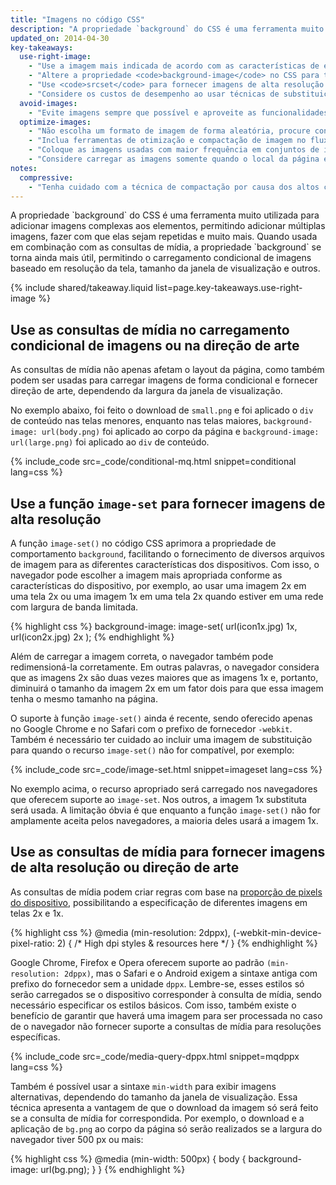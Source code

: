 ```yaml
---
title: "Imagens no código CSS"
description: "A propriedade `background` do CSS é uma ferramenta muito utilizada para adicionar imagens complexas aos elementos, permitindo adicionar múltiplas imagens, fazer com que elas sejam repetidas e muito mais."
updated_on: 2014-04-30
key-takeaways:
  use-right-image:
    - "Use a imagem mais indicada de acordo com as características de exibição, considerando o tamanho da tela, a resolução do dispositivo e o layout da página."
    - "Altere a propriedade <code>background-image</code> no CSS para telas com alto DPI usando consultas de mídia com <code>min-resolution</code> e <code>-webkit-min-device-pixel-ratio</code>."
    - "Use <code>srcset</code> para fornecer imagens de alta resolução junto com a imagem de 1x na marcação."
    - "Considere os custos de desempenho ao usar técnicas de substituição de imagem JavaScript ou ao veicular imagens de alta resolução fortemente compactadas em dispositivos com resoluções inferiores."
  avoid-images:
    - "Evite imagens sempre que possível e aproveite as funcionalidades do navegador. Use caracteres unicode no lugar das imagens e substitua ícones complexos por fontes de ícones."
  optimize-images:
    - "Não escolha um formato de imagem de forma aleatória, procure conhecer os diferentes formatos disponíveis e use o mais indicado para seu caso."
    - "Inclua ferramentas de otimização e compactação de imagem no fluxo de trabalho para reduzir o tamanho dos arquivos."
    - "Coloque as imagens usadas com maior frequência em conjuntos de imagens (sprites) para reduzir o número de solicitações http."
    - "Considere carregar as imagens somente quando o local da página em que elas se encontram for visualizado, reduzindo assim o tempo de carregamento inicial da página."
notes:
  compressive:
    - "Tenha cuidado com a técnica de compactação por causa dos altos custos associados de memória e decodificação.  O redimensionamento de grandes imagens para adequação a telas menores custa caro e pode se tornar uma tarefa difícil em dispositivos mais antigos, cuja memória e capacidade de processamento são reduzidas."
---
```


<p class="intro">
  A propriedade `background` do CSS é uma ferramenta muito utilizada para adicionar imagens complexas aos elementos, permitindo adicionar múltiplas imagens, fazer com que elas sejam repetidas e muito mais.  Quando usada em combinação com as consultas de mídia, a propriedade `background` se torna ainda mais útil, permitindo o carregamento condicional de imagens baseado em resolução da tela, tamanho da janela de visualização e outros.
</p>




{% include shared/takeaway.liquid list=page.key-takeaways.use-right-image %}

## Use as consultas de mídia no carregamento condicional de imagens ou na direção de arte

As consultas de mídia não apenas afetam o layout da página, como também podem ser usadas para carregar imagens de forma condicional e fornecer direção de arte, dependendo da largura da janela de visualização.

No exemplo abaixo, foi feito o download de `small.png` e foi aplicado o `div` de conteúdo nas telas menores, enquanto nas telas maiores, `background-image: url(body.png)` foi aplicado ao corpo da página e `background-image: url(large.png)` foi aplicado ao `div` de conteúdo.

{% include_code src=_code/conditional-mq.html snippet=conditional lang=css %}

## Use a função `image-set` para fornecer imagens de alta resolução

A função `image-set()` no código CSS aprimora a propriedade de comportamento `background`, facilitando o fornecimento de diversos arquivos de imagem para as diferentes características dos dispositivos.  Com isso, o navegador pode escolher a imagem mais apropriada conforme as características do dispositivo, por exemplo, ao usar uma imagem 2x em uma tela 2x ou uma imagem 1x em uma tela 2x quando estiver em uma rede com largura de banda limitada.

{% highlight css %}
background-image: image-set(
  url(icon1x.jpg) 1x,
  url(icon2x.jpg) 2x
);
{% endhighlight %}

Além de carregar a imagem correta, o navegador também pode redimensioná-la
corretamente. Em outras palavras, o navegador considera que as imagens 2x são duas vezes maiores que as imagens 1x e, portanto, diminuirá o tamanho da imagem 2x em um fator dois para que essa imagem tenha o mesmo tamanho na página.

O suporte à função `image-set()` ainda é recente, sendo oferecido apenas no Google Chrome e no Safari com o prefixo de fornecedor `-webkit`.  Também é necessário ter cuidado ao incluir uma imagem de substituição para quando o recurso `image-set()` não for compatível, por exemplo:

{% include_code src=_code/image-set.html snippet=imageset lang=css %}

No exemplo acima, o recurso apropriado será carregado nos navegadores que oferecem suporte ao `image-set`. Nos outros, a imagem 1x substituta será usada. A limitação óbvia é que enquanto a função `image-set()` não for amplamente aceita pelos navegadores, a maioria deles usará a imagem 1x.

## Use as consultas de mídia para fornecer imagens de alta resolução ou direção de arte

As consultas de mídia podem criar regras com base na [proporção de pixels do dispositivo](http://www.html5rocks.com/pt-BR/mobile/high-dpi/#toc-bg), possibilitando a especificação de diferentes imagens em telas 2x e 1x.

{% highlight css %}
@media (min-resolution: 2dppx),
(-webkit-min-device-pixel-ratio: 2)
{
  /* High dpi styles & resources here */
}
{% endhighlight %}

Google Chrome, Firefox e Opera oferecem suporte ao padrão `(min-resolution: 2dppx)`, mas o Safari e o Android exigem a sintaxe antiga com prefixo do fornecedor sem a unidade `dppx`.  Lembre-se, esses estilos só serão carregados se o dispositivo corresponder à consulta de mídia, sendo necessário especificar os estilos básicos.  Com isso, também existe o benefício de garantir que haverá uma imagem para ser processada no caso de o navegador não fornecer suporte a consultas de mídia para resoluções específicas.

{% include_code src=_code/media-query-dppx.html snippet=mqdppx lang=css %}

Também é possível usar a sintaxe `min-width` para exibir imagens alternativas, dependendo do tamanho da janela de visualização.  Essa técnica apresenta a vantagem de que o download da imagem só será feito se a consulta de mídia for correspondida.  Por exemplo, o download e a aplicação de `bg.png` ao corpo da página só serão realizados se a largura do navegador tiver 500 px ou mais:

{% highlight css %}
@media (min-width: 500px) {
  body {
    background-image: url(bg.png);
  }
}
{% endhighlight %}	



